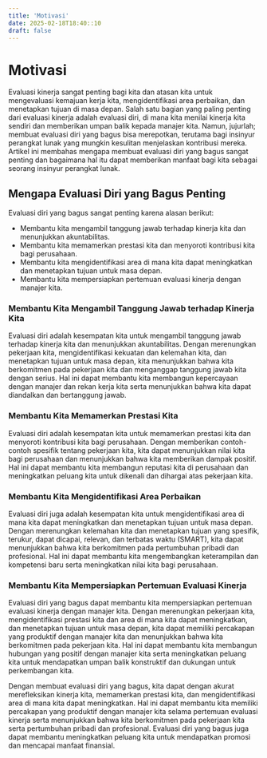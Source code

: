 ```yaml
---
title: 'Motivasi'
date: 2025-02-18T18:40::10
draft: false
---
```


# Motivasi

Evaluasi kinerja sangat penting bagi kita dan atasan kita untuk mengevaluasi kemajuan kerja kita, mengidentifikasi area perbaikan, dan menetapkan tujuan di masa depan. Salah satu bagian yang paling penting dari evaluasi kinerja adalah evaluasi diri, di mana kita menilai kinerja kita sendiri dan memberikan umpan balik kepada manajer kita. Namun, jujurlah; membuat evaluasi diri yang bagus bisa merepotkan, terutama bagi insinyur perangkat lunak yang mungkin kesulitan menjelaskan kontribusi mereka. Artikel ini membahas mengapa membuat evaluasi diri yang bagus sangat penting dan bagaimana hal itu dapat memberikan manfaat bagi kita sebagai seorang insinyur perangkat lunak.

## **Mengapa Evaluasi Diri yang Bagus Penting**

Evaluasi diri yang bagus sangat penting karena alasan berikut:

- Membantu kita mengambil tanggung jawab terhadap kinerja kita dan menunjukkan akuntabilitas.
- Membantu kita memamerkan prestasi kita dan menyoroti kontribusi kita bagi perusahaan.
- Membantu kita mengidentifikasi area di mana kita dapat meningkatkan dan menetapkan tujuan untuk masa depan.
- Membantu kita mempersiapkan pertemuan evaluasi kinerja dengan manajer kita.

### **Membantu Kita Mengambil Tanggung Jawab terhadap Kinerja Kita**

Evaluasi diri adalah kesempatan kita untuk mengambil tanggung jawab terhadap kinerja kita dan menunjukkan akuntabilitas. Dengan merenungkan pekerjaan kita, mengidentifikasi kekuatan dan kelemahan kita, dan menetapkan tujuan untuk masa depan, kita menunjukkan bahwa kita berkomitmen pada pekerjaan kita dan menganggap tanggung jawab kita dengan serius. Hal ini dapat membantu kita membangun kepercayaan dengan manajer dan rekan kerja kita serta menunjukkan bahwa kita dapat diandalkan dan bertanggung jawab.

### **Membantu Kita Memamerkan Prestasi Kita**

Evaluasi diri adalah kesempatan kita untuk memamerkan prestasi kita dan menyoroti kontribusi kita bagi perusahaan. Dengan memberikan contoh-contoh spesifik tentang pekerjaan kita, kita dapat menunjukkan nilai kita bagi perusahaan dan menunjukkan bahwa kita memberikan dampak positif. Hal ini dapat membantu kita membangun reputasi kita di perusahaan dan meningkatkan peluang kita untuk dikenali dan dihargai atas pekerjaan kita.

### **Membantu Kita Mengidentifikasi Area Perbaikan**

Evaluasi diri juga adalah kesempatan kita untuk mengidentifikasi area di mana kita dapat meningkatkan dan menetapkan tujuan untuk masa depan. Dengan merenungkan kelemahan kita dan menetapkan tujuan yang spesifik, terukur, dapat dicapai, relevan, dan terbatas waktu (SMART), kita dapat menunjukkan bahwa kita berkomitmen pada pertumbuhan pribadi dan profesional. Hal ini dapat membantu kita mengembangkan keterampilan dan kompetensi baru serta meningkatkan nilai kita bagi perusahaan.

### **Membantu Kita Mempersiapkan Pertemuan Evaluasi Kinerja**

Evaluasi diri yang bagus dapat membantu kita mempersiapkan pertemuan evaluasi kinerja dengan manajer kita. Dengan merenungkan pekerjaan kita, mengidentifikasi prestasi kita dan area di mana kita dapat meningkatkan, dan menetapkan tujuan untuk masa depan, kita dapat memiliki percakapan yang produktif dengan manajer kita dan menunjukkan bahwa kita berkomitmen pada pekerjaan kita. Hal ini dapat membantu kita membangun hubungan yang positif dengan manajer kita serta meningkatkan peluang kita untuk mendapatkan umpan balik konstruktif dan dukungan untuk perkembangan kita.

Dengan membuat evaluasi diri yang bagus, kita dapat dengan akurat merefleksikan kinerja kita, memamerkan prestasi kita, dan mengidentifikasi area di mana kita dapat meningkatkan. Hal ini dapat membantu kita memiliki percakapan yang produktif dengan manajer kita selama pertemuan evaluasi kinerja serta menunjukkan bahwa kita berkomitmen pada pekerjaan kita serta pertumbuhan pribadi dan profesional. Evaluasi diri yang bagus juga dapat membantu meningkatkan peluang kita untuk mendapatkan promosi dan mencapai manfaat finansial.

